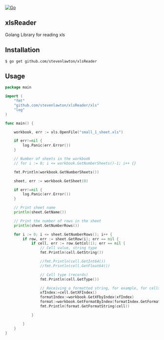 [![Go](https://github.com/stevenlawton/xlsReader/actions/workflows/go.yml/badge.svg)](https://github.com/stevenlawton/xlsReader/actions/workflows/go.yml)

## xlsReader
Golang Library for reading xls

## Installation

`$ go get github.com/stevenlawton/xlsReader`

## Usage

```go
package main

import (
	"fmt"
	"github.com/stevenlawton/xlsReader/xls"
	"log"
)

func main() {

	workbook, err := xls.OpenFile("small_1_sheet.xls")

	if err!=nil {
	    log.Panic(err.Error())
	}

	// Number of sheets in the workbook
	// for i := 0; i <= workbook.GetNumberSheets()-1; i++ {}

	fmt.Println(workbook.GetNumberSheets())

	sheet, err := workbook.GetSheet(0)

	if err!=nil {
	    log.Panic(err.Error())
	}

	// Print sheet name
	println(sheet.GetName())

	// Print the number of rows in the sheet
	println(sheet.GetNumberRows())

	for i := 0; i <= sheet.GetNumberRows(); i++ {
		if row, err := sheet.GetRow(i); err == nil {
			if cell, err := row.GetCol(1); err == nil {
				// Cell value, string type
				fmt.Println(cell.GetString())

				//fmt.Println(cell.GetInt64())
				//fmt.Println(cell.GetFloat64())

				// Cell type (records)
				fmt.Println(cell.GetType())

				// Receiving a formatted string, for example, for cells with a date or a percentage
				xfIndex:=cell.GetXFIndex()
				formatIndex:=workbook.GetXFbyIndex(xfIndex)
				format:=workbook.GetFormatByIndex(formatIndex.GetFormatIndex())
				fmt.Println(format.GetFormatString(cell))

			}

		}
	}
}
```
 
